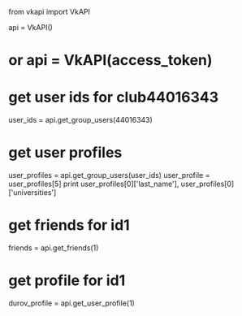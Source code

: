 from vkapi import VkAPI

api = VkAPI()
# or api = VkAPI(access_token)
# get user ids for club44016343
user_ids = api.get_group_users(44016343)

# get user profiles
user_profiles = api.get_group_users(user_ids)
user_profile = user_profiles[5]
print user_profiles[0]['last_name'], user_profiles[0]['universities']

# get friends for id1
friends = api.get_friends(1) 

# get profile for id1
durov_profile = api.get_user_profile(1)